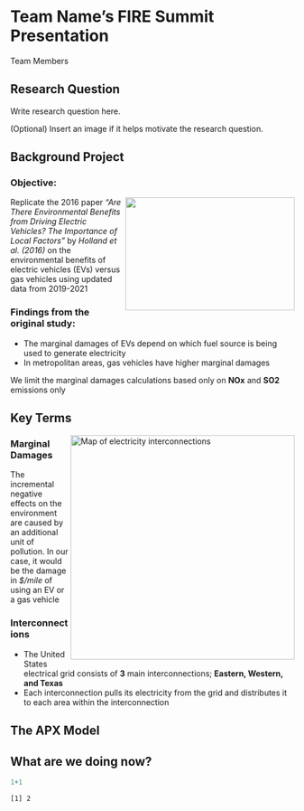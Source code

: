 # Team Name’s FIRE Summit Presentation
Team Members

## Research Question

Write research question here.

(Optional) Insert an image if it helps motivate the research question.

## Background Project

### Objective: 
<img align="right" width="300" height="200" src="https://github.com/umdfiresa2023/fire-summit-alter-eco/assets/28952036/b4bdd171-9f79-4bba-b042-695910184a6c">

Replicate the 2016 paper
_“Are There Environmental Benefits from Driving Electric Vehicles? The Importance of Local Factors”_ by _Holland et al. (2016)_ 
on the environmental benefits of electric vehicles (EVs) versus gas vehicles using updated data from 2019-2021

### Findings from the original study:

+ The marginal damages of EVs depend on which fuel source is being used to generate electricity
+ In metropolitan areas, gas vehicles have higher marginal damages
    
We limit the marginal damages calculations based only on **NOx** and **SO2** emissions only

## Key Terms
<img align="right" width="397" alt="Map of electricity interconnections" src="https://github.com/umdfiresa2023/fire-summit-alter-eco/assets/28952036/8eb8b12d-14c1-41fd-bf79-f1a3b2de54ad">

### Marginal Damages

The incremental negative effects on the environment are caused by an additional unit of pollution. In our case, it would be the damage in _$/mile_ of using an EV or a gas vehicle

### Interconnections 

+ The United States electrical grid consists of **3** main interconnections; **Eastern, Western, and Texas**
+ Each interconnection pulls its electricity from the grid and distributes it to each area within the interconnection

## The APX Model

## What are we doing now?

``` r
1+1
```

    [1] 2


